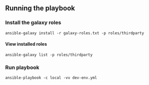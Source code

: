 ## Running the playbook


### Install the galaxy roles
```
ansible-galaxy install -r galaxy-roles.txt -p roles/thirdparty
```

#### View installed roles

```
ansible-galaxy list -p roles/thirdparty
```


### Run playbook
```
ansible-playbook -c local -vv dev-env.yml
```

